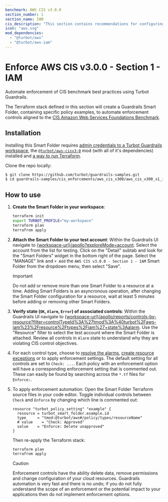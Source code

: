 ```yaml
---
benchmark: AWS CIS v3.0.0
section_number: 1
section_name: IAM
cis_description: "This section contains recommendations for configuring identity and access management related options."
icon: "aws.svg"
mod_dependencies:
  - "@turbot/aws"
  - "@turbot/aws-iam"
---
```


# Enforce AWS CIS v3.0.0 - Section 1 - IAM

Automate enforcement of CIS benchmark best practices using Turbot Guardrails.

The Terraform stack defined in this section will create a Guardrails Smart Folder, containing specific policy examples, to automate enforcement controls aligned to the [CIS Amazon Web Services Foundations Benchmark](#).

## Installation
Installing this Smart Folder requires [admin credentials to a Turbot Guardrails workspace](#), the [`@turbot/aws-cisv3-0`](#) mod (with all of it's dependencies) installed and [a way to run Terraform](#).

Clone the repo locally:
```sh
$ git clone https://github.com/turbot/guardrails-samples.git
$ cd guardrails-samples/cis_enforcements/aws_cis_v300/aws_cis_v300_s1_iam
```

## How to use

1. __Create the Smart Folder in your workspace__:
    ```sh
    terraform init
    export TURBOT_PROFILE="my-workspace"
    terraform plan 
    terrafrom apply
    ```
1. __Attach the Smart Folder to your test account__: Within the Guardrails UI navigate to [{workspace-url}/apollo?exploreMode=account](#). Select the account from the list for testing. Click on the "Detail" subtab and look for the "Smart Folders" widget in the bottom right of the page. Select the "MANAGE" link and `+ Add` the `AWS CIS v3.0.0 - Section 1 - IAM` Smart Folder from the dropdown menu, then select "Save".
    > [!IMPORTANT]
    > Do not add or remove more than one Smart Folder to a resource at a time.  Adding Smart Folders is an asyncronous operation, after changing the Smart Folder configuration for a resource, wait at least 5 minutes before adding or removing other Smart Folders.

1. __Verify state (`OK`, `Alarm`, `Error`) of associated controls__: Within the Guardrails UI navigate to [{workspace-url}/apollo/reports/controls-by-resource?filter=controlTypeId%3A%27tmod%3A%40turbot%2Faws-iam%23%2Fresource%2Ftypes%2Fiam%27+state%3Aalarm](#). Use the "Resource" filter to select the test account where the Smart Folder is attached. Review all controls in `Alarm` state to understand why they are violating CIS control objectives.
1. For each control type, choose to [resolve the alarms](#), [create resource exceptions](#) or to apply enforcement settings. The default setting for all controls are set to `Check: ...`. Each policy with an enforcement option will have a corresponding enforcement setting that is commented out. These can easily be found by searching across the `*.tf` files for `Enforce:`. 
1. To apply enforcement automation: Open the Smart Folder Terraform source files in your code editor. Toggle individual controls between `Check` and `Enforce` by changing which line is commented out:

    ```hcl
    resource "turbot_policy_setting" "example" {
      resource = turbot_smart_folder.example.id
      type     = "tmod:@turbot/aws#/policy/types/resourceName"
      # value    = "Check: Approved"
      value    = "Enforce: Delete unapproved"
    }
    ```
    Then re-apply the Terraform stack:
    ```sh
    terraform plan 
    terrafrom apply
    ```

    > [!CAUTION]
    > Enforcement controls have the ability delete data, remove permissions and change configuration of your cloud resources. Guardrails automation is very fast and there is no undo; if you do not fully understand the scope of an enforcement or the potential impact to your applications then do not implement enforcement options.